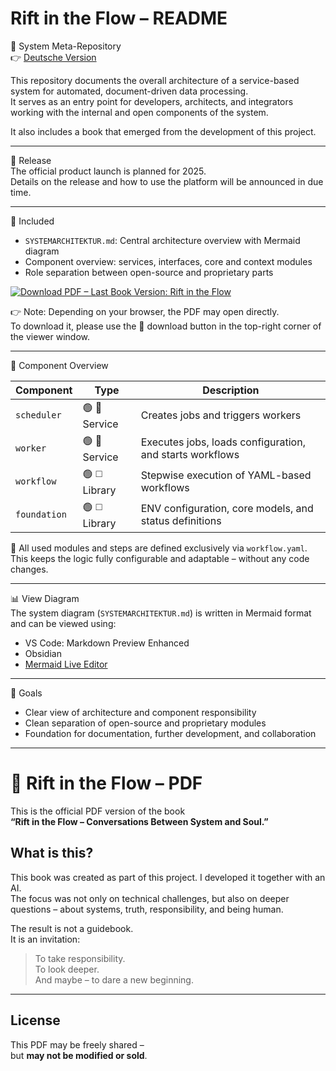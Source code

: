 # Rift in the Flow – README

🧭 System Meta-Repository  
👉 [Deutsche Version](README.md)

This repository documents the overall architecture of a service-based system for automated, document-driven data processing.  
It serves as an entry point for developers, architects, and integrators working with the internal and open components of the system.

It also includes a book that emerged from the development of this project.

---

🚀 Release  
The official product launch is planned for 2025.  
Details on the release and how to use the platform will be announced in due time.

---

📘 Included  
- `SYSTEMARCHITEKTUR.md`: Central architecture overview with Mermaid diagram  
- Component overview: services, interfaces, core and context modules  
- Role separation between open-source and proprietary parts

[![Download PDF – Last Book Version: Rift in the Flow](https://img.shields.io/badge/PDF_Download-Rift_In_The_Flow-blue?style=for-the-badge&logo=readthedocs)](./rift-in-the-flow.pdf)

👉 Note: Depending on your browser, the PDF may open directly.  
To download it, please use the 🔽 download button in the top-right corner of the viewer window.

---

🧱 Component Overview

| Component    | Type         | Description |
|--------------|--------------|-------------|
| `scheduler`  | 🟢 🔷 Service | Creates jobs and triggers workers |
| `worker`     | 🟢 🔷 Service | Executes jobs, loads configuration, and starts workflows |
| `workflow`   | 🟢 ◻️ Library | Stepwise execution of YAML-based workflows |
| `foundation` | 🟢 ◻️ Library | ENV configuration, core models, and status definitions |

🧩 All used modules and steps are defined exclusively via `workflow.yaml`.  
This keeps the logic fully configurable and adaptable – without any code changes.

---

📊 View Diagram  
The system diagram (`SYSTEMARCHITEKTUR.md`) is written in Mermaid format and can be viewed using:

- VS Code: Markdown Preview Enhanced  
- Obsidian  
- [Mermaid Live Editor](https://mermaid.live)

---

🧭 Goals  
- Clear view of architecture and component responsibility  
- Clean separation of open-source and proprietary modules  
- Foundation for documentation, further development, and collaboration

---

# 📘 Rift in the Flow – PDF

This is the official PDF version of the book  
**“Rift in the Flow – Conversations Between System and Soul.”**

## What is this?

This book was created as part of this project. I developed it together with an AI.  
The focus was not only on technical challenges, but also on deeper questions – about systems, truth, responsibility, and being human.

The result is not a guidebook.  
It is an invitation:

> To take responsibility.  
> To look deeper.  
> And maybe – to dare a new beginning.

---

## License

This PDF may be freely shared –  
but **may not be modified or sold**.
